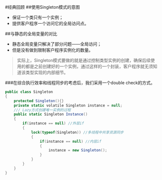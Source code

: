 ﻿#经典回顾
##使用Singleton模式的意图
* 保证一个类只有一个实例；
* 提供客户程序一个访问它的全局访问点。

##与静态的全局变量的对比
* 静态全局变量只解决了部分问题——全局访问；
* 但是没有做到限制客户程序实例化的数量。

>实际上，Singleton模式要做的就是通过控制类型实例的创建，确保后续使用的都是之前创建好的一个实例，通过这样的一个封装，客户程序就无须知道该类型实现的内部细节。

###在综合执行效率和线程同步的考虑后，我们采用一个double check的方式。
```C#
public class Singleton
{
	protected Singleton(){}
	private static volatile Singleton instance = null;
	/// Lazy方式创建唯一实例的过程
	public static Singleton Instance()
	{
		if(instance == null) //外层if
		{
			lock(typeof(Singleton)) //多线程中共享资源同步
			{
				if(instance == null) //内层if
				{
					instance = new Singleton();
				}
			}
		}
	}
}
```
